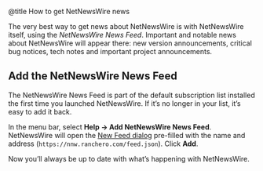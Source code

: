 @title How to get NetNewsWire news


The very best way to get news about NetNewsWire is with NetNewsWire itself, using the *NetNewsWire News Feed*. Important and notable news about NetNewsWire will appear there: new version announcements, critical bug notices, tech notes and important project announcements.


Add the NetNewsWire News Feed
-----------------------------

The NetNewsWire News Feed is part of the default subscription list installed the first time you launched NetNewsWire. If it’s no longer in your list, it’s easy to add it back.

In the menu bar, select **Help → Add NetNewsWire News Feed**. NetNewsWire will open the [New Feed dialog](adding-feeds) pre-filled with the name and address (`https://nnw.ranchero.com/feed.json`). Click **Add**.

Now you’ll always be up to date with what’s happening with NetNewsWire.